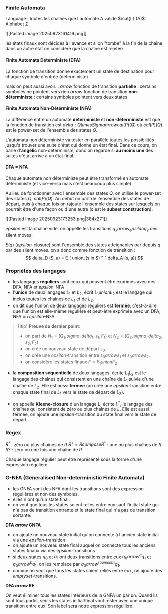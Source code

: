 ### Finite Automata

Language : toutes les chaînes que l'automate A valide $\cal{L} (A)$
Alphabet $\Sigma$

![[Pasted image 20250923161419.png]]

les états finaux sont décidés à l'avance et si on "tombe" à la fin de la chaîne dans un autre état on considère que la chaîne est rejetée.

#### Finite Automata Déterministe (DFA)

La fonction de transition donne exactement un state de destination pour chaque symbole d'entrée (déterministe)

mais on peut aussi avoir... 
$arrow$ fonction de transition **partielle** : certains symboles ne pointent vers rien
$arrow$ fonction de transition **non-déterministe** : certains symboles pointent vers deux states

#### Finite Automata Non-Déterministe (NFA)

La différence entre un automate **déterministe** et **non-déterministe** est que la fonction de transition est $delta : Q times Sigma arrow cal(P) (Q)$ où $cal(P) (Q)$ est le power-set de l'ensemble des states $Q$.

L'automata non déterministe va tester en parallèle toutes les possibilités jusqu'à trouver une suite d'état qui donne un état final. Dans ce cours, on parle d'**angelic** non-determinism, donc on regarde si **au moins une** des suites d'état arrive à un état final.

#### DFA = NFA

Chaque automate non déterministe peut être transformé en automate déterministe (et vice-versa mais c'est beaucoup plus simple). 

Au lieu de fonctionner avec l'ensemble des states $Q$, on utilise le power-set des states $Q$, $cal(P) (Q)$. Au début on part de l'ensemble des states de départ, puis à chaque fois on rajoute l'ensemble des states sur lesquels on pourrait être d'une façon ou d'une autre (c'est le **subset construction**).

![[Pasted image 20250923173253.png|384x271]]

$epsilon$ est la chaîne vide. on appelle les transitions $q_x arrow_epsilon q_y$ des silent moves.

$E(q)$ ($epsilon$-closure) sont l'ensemble des states atteignables par depuis $q$ par des silent moves.
on a donc comme fonction de transition :
$$ delta_D (S, a) = E ( union_(s in S) " " delta_A (s, a)) $$
### Propriétés des langages

- les langages **réguliers** sont ceux qui peuvent être exprimés avec des DFA, NFA et $epsilon$-NFA
- l'**union** de deux langages $L_1$ et $L_2$, écrit $L_1 union L_2$ est le langage qui inclus toutes les chaînes de $L_1$ et de $L_2$.
- on dit que l'union de deux langages réguliers est **fermée**, c'est-à-dire que l'union est elle-même régulière et peut-être exprimée avec un DFA, NFA ou $epsilon$-NFA.

> [!tip] **Preuve du dernier point**:
> - on part de $N_1 = (Q_1, sigma, delta_1, s_1, F_1)$ et $N_2 = (Q_2, sigma, delta_2, s_2, F_2)$
> - on crée un nouveau state de départ $s_0$.
> - on crée une $epsilon$-transition entre $s_0 arrow s_1$ et $s_0 arrow s_2$.
> - on considère les states finaux $F = F_1 union F_2$

- la **composition séquentielle** de deux langages, écrite $L_1 L_2$ est le langage des chaînes qui consistent en une chaîne de $L_1$ suivie d'une chaîne de $L_2$. Elle est aussi **fermée** (on créé une $epsilon$-transition entre chaque state final de $L_1$ vers le state de départ de $L_2$).

- on appelle **Kleene-closure** d'un langage $L$, écrite $L^*$, le langage des chaînes qui consistent de zéro ou plus chaînes de $L$. Elle est aussi fermée, on ajoute une $epsilon$-transition du state final vers le state de départ.
### Regex

$R^*$ : zéro ou plus chaînes de $R$
$R^+ = R compose R^*$ : une ou plus chaînes de $R$
$R?$ : zéro ou une fois une chaîne de $R$

Chaque langage régulier peut être représenté sous la forme d'une expression régulière.

### G-NFA (Generalised Non-deterministic Finite Automata)

- les GNFA sont des NFA dont les transitions sont des expression régulières et non des symboles.
- elles n'ont qu'un state final.
- on veut que tous les states soient reliés entre eux sauf l'initial state qui n'a pas de transition entrante et le state final qui n'a pas de transition sortante.

**DFA $arrow$ GNFA**

- on ajoute un nouveau state initial qu'on connecte à l'ancien state initial via une $epsilon$-transition
- on ajoute un nouveau state final auquel on connecte tous les anciens states finaux via des $epsilon$-transitions
- si deux states $q_0$ et $q_1$ ont deux transitions entre eux $q_0 arrow^a q_1$ et $q_0 arrow^b q_1$, on les remplace par $q_0 arrow^(a union b) q_1$.
- comme on veut que tous les states soient reliés entre eux, on ajoute des $emptyset$-transitions. 

**DFA $arrow$ RE**

On veut éliminer tous les states intérieurs de la GNFA un par un. Quand ils sont tous partis, seuls les states initial/final vont rester avec une unique transition entre eux. Son label sera notre expression régulière.